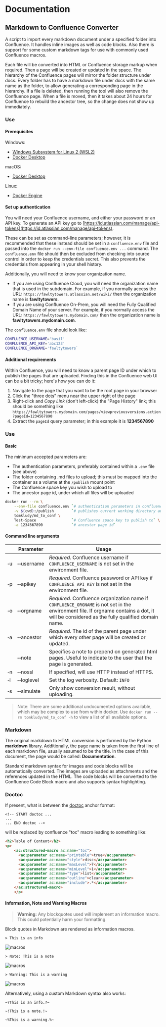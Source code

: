 # Documentation
## Markdown to Confluence Converter

A script to import every markdown document under a specified folder into Confluence.
It handles inline images as well as code blocks.
Also there is support for some custom markdown tags for use with commonly used Confluence macros.

Each file will be converted into HTML or Confluence storage markup when required.
Then a page will be created or updated in the space.
The hierarchy of the Confluence pages will mirror the folder structure under docs.
Every folder has to have a markdown file under docs with the same name as the folder, to allow generating a corresponding page in the hierarchy.
If a file is deleted, then running the tool will also remove the Confluence page.
When a file is moved, then it takes about 24 hours for Confluence to rebuild the ancestor tree, so the change does not show up immediately.

### Use

#### Prerequisites

Windows:
* [Windows Subsystem for Linux 2 (WSL2)](https://docs.microsoft.com/en-us/windows/wsl/install-win10)
* [Docker Desktop](https://docker.com)

macOS:
* [Docker Desktop](https://docker.com)

Linux:
* [Docker Engine](https://docker.com)

#### Set up authentication

You will need your Confluence username, and either your password or an API key.
To generate an API key go to [https://id.atlassian.com/manage/api-tokens](https://id.atlassian.com/manage/api-tokens).

These can be set as command-line parameters; however, it is recommended that these instead should be set in a `confluence.env` file and passed into the `docker run --env-file confluence.env ...` command.  The `confluence.env` file should then be excluded from checking into source control in order to keep the credentials secret.  This also prevents the credentials from appearing in your shell history.

Additionally, you will need to know your organization name.
* If you are using Confluence Cloud, you will need the organization name that is used in the subdomain.
For example, if you normally access the URL: `https://fawltytowers.atlassian.net/wiki/` then the organization name is **fawltytowers**.
* If you are using Confluence On-Prem, you will need the Fully Qualified Domain Name of your server.
For example, if you normally access the URL: `https://fawltytowers.mydomain.com/` then the organization name is **fawltytowers.mydomain.com**.

The `confluence.env` file should look like:
``` bash
CONFLUENCE_USERNAME='basil'
CONFLUENCE_API_KEY='abc123'
CONFLUENCE_ORGNAME='fawltytowers`
```

#### Additional requirements

Within Confluence, you will need to know a parent page ID under which to publish the pages that are uploaded.  Finding this in the Confluence web UI can be a bit tricky; here's how you can do it:

1. Navigate to the page that you want to be the root page in your browser
2. Click the "three dots" menu near the upper right of the page
3. Right-click and _Copy Link_ (don't left-click) the "Page History" link; this should be something like `https://fawltytowers.mydomain.com/pages/viewpreviousversions.action?pageId=1234567890`
4. Extract the `pageId` query parameter; in this example it is **1234567890**

### Use

#### Basic

The minimum accepted parameters are:

* The authentication parameters, preferably contained within a `.env` file (see above)
* The folder containing .md files to upload; this must be mapped into the container as a volume at the `/publish` mount point
* The Confluence space key you wish to upload to
* The ancestor page id, under which all files will be uploaded

```bash
docker run --rm \
    --env-file confluence.env `# authentication parameters in confluence.env file` \
    -v $(cwd):/publish        `# publishes current working directory and subdirectories` \
    tomkludy/md_to_conf \
    Test-Space                `# Confluence space key to publish to` \
    -a 1234567890             `# ancestor page id`
```

#### Command line arguments

|  | Parameter | Usage |
|-|-|-|
| &#8209;u | &#8209;&#8209;username | *Required*. Confluence username if `CONFLUENCE_USERNAME` is not set in the environment file. |
| &#8209;p | &#8209;&#8209;apikey | *Required*. Confluence password or API key if `CONFLUENCE_API_KEY` is not set in the environment file. |
| &#8209;o | &#8209;&#8209;orgname | *Required*. Confluence organization name if `CONFLUENCE_ORGNAME` is not set in the environment file.  If orgname contains a dot, it will be considered as the fully qualified domain name. |
| &#8209;a | &#8209;&#8209;ancestor | *Required*. The id of the parent page under which every other page will be created or updated. |
|  | &#8209;&#8209;note | Specifies a note to prepend on generated html pages.  Useful to indicate to the user that the page is generated. |
| &#8209;n | &#8209;&#8209;nossl | If specified, will use HTTP instead of HTTPS. |
| &#8209;l | &#8209;&#8209;loglevel | Set the log verbosity.  Default: `INFO` |
| &#8209;s | &#8209;&#8209;simulate | Only show conversion result, without uploading. |

> Note: There are some additional undocumented options available, which may be complex to use from within docker.  Use `docker run --rm tomkludy/md_to_conf -h` to view a list of all available options.

### Markdown

The original markdown to HTML conversion is performed by the Python **markdown** library.
Additionally, the page name is taken from the first line of each markdown file, usually assumed to be the title.
In the case of this document, the page would be called: **Documentation**.

Standard markdown syntax for images and code blocks will be automatically converted.
The images are uploaded as attachments and the references updated in the HTML.
The code blocks will be converted to the Confluence Code Block macro and also supports syntax highlighting.

### Doctoc

If present, what is between the [doctoc](https://github.com/thlorenz/doctoc) anchor format:

```less
<!-- START doctoc ...
...
... END doctoc -->
```

will be replaced by confluence "toc" macro leading to something like:

```html
<h2>Table of Content</h2>
<p>
    <ac:structured-macro ac:name="toc">
      <ac:parameter ac:name="printable">true</ac:parameter>
      <ac:parameter ac:name="style">disc</ac:parameter>
      <ac:parameter ac:name="maxLevel">7</ac:parameter>
      <ac:parameter ac:name="minLevel">1</ac:parameter>
      <ac:parameter ac:name="type">list</ac:parameter>
      <ac:parameter ac:name="outline">clear</ac:parameter>
      <ac:parameter ac:name="include">.*</ac:parameter>
    </ac:structured-macro>
    </p>
```

#### Information, Note and Warning Macros

> **Warning:** Any blockquotes used will implement an information macro. This could potentially harm your formatting.

Block quotes in Markdown are rendered as information macros.

```less
> This is an info
```

![macros](images/infoMacro.png)

```less
> Note: This is a note
```

![macros](images/noteMacro.png)

```less
> Warning: This is a warning
```

![macros](images/warningMacro.png)

Alternatively, using a custom Markdown syntax also works:

```less
~?This is an info.?~

~!This is a note.!~

~%This is a warning.%~
```
